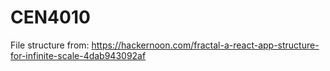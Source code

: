 # CEN4010
File structure from:
https://hackernoon.com/fractal-a-react-app-structure-for-infinite-scale-4dab943092af
